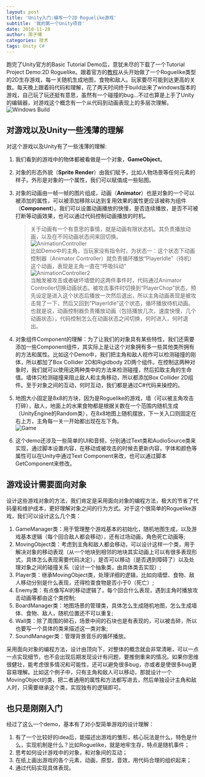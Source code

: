 ```yaml
---
layout: post
title: 'Unity入门:编写一个2D Roguelike游戏'
subtitle: '我的第一个Unity项目'
date: 2018-11-28
author: 周子博
categories: 技术
tags: Unity C#
---
```


<p>跑完了Unity官方的Basic Tutorial Demo后，意犹未尽的下载了一个Tutorial Project Demo:2D Roguelike。跟着官方的<a href="https://unity3d.com/cn/learn/tutorials/s/2d-roguelike-tutorial">教程</a>从头开始做了一个Roguelike类型的2D生存游戏，每一关随机生成地图，食物和敌人。玩家要尽可能到达更高的关数。每天晚上跟着码代码和理解，花了两天时间终于build出来了windows版本的游戏，自己玩了玩还挺有意思，虽然有一个碰撞的bug...不过也算是上手了Unity的编辑器，对游戏这个概念有一个从代码到动画表现上的多层次理解。<br />
<img src="https://i.loli.net/2019/05/25/5ce905c5492e939016.png" alt="Windows Build" data-action="zoom"/></p>
<h2>对游戏以及Unity一些浅薄的理解</h2>
<p>对这个游戏以及Unity有了一些浅薄的理解:  
</p>
<ol>
<li><p>我们看到的游戏中的物体都被看做是一个对象，<strong>GameObject</strong>。</p>
</li>
<li><p>对象的形态外貌（<strong>Sprite Render</strong>）由我们赋予，比如人物场景等任何元素的样子。外形是对象的一个属性，我们可以赋值成一些贴图。</p>
</li>
<li>
<p>对象的动画由一帧一帧的图片组成，动画（<strong>Animator</strong>）也是对象的一个可以被添加的属性，可以被添加移除以达到复用效果的属性更应该被称为组件（<strong>Component</strong>）。我们可以设置动画播放的快慢，是否连续播放，是否不可被打断等动画效果，也可以通过代码控制动画播放的时机。</p>
<blockquote>
<p>关于动画有一个有意思的事情，就是动画有限状态机。其负责播放动画，以及在不同动画状态间来回切换。<br />
<img src="https://i.loli.net/2019/05/25/5ce905c55bbff23067.png" alt="AnimationController" data-action="zoom"/><br />
比如Demo中的主角，当玩家没有指令时，为状态一：这个状态下动画控制器（Animator Controller）就负责循环播放“PlayerIdle”（待机）这个动画，表现是主角一直在“呼吸抖动”<br />
<img src="https://i.loli.net/2019/05/25/5ce905c55cc8646305.png" alt="AnimationController2" data-action="zoom"/><br />
当触发被攻击或者破坏墙壁的这两件事件时，代码通过Animator  Controller切换动画状态。被攻击事件时切换到“PlayerChop”状态，预先设定是进入这个状态后播放一次然后退出，所以主角动画表现是被攻击晃了一下，然后又回到“PlayerIdle”这个状态，循环播放待机动画。<br />
也就是说，动画控制器负责播放动画（包括播放几次，速度快慢，几个动画状态），代码控制怎么在动画状态之间切换，何时进入，何时退出。</p>
</blockquote>
</li>
<li>
<p>对象组件Component的理解：为了让我们的对象具有某些特性，我们还需要添加一些Component组件，其实际上是让这个对象拥有多一些其他类所拥有的方法和属性。比如这个Demo中，我们把主角和敌人视作可以检测碰撞的刚体，所以都加了Box Collider 2D和Rigidbody 2D两个组件。在控制这两种对象时，我们就可以使用这两种类中的方法来检测碰撞，然后扣取主角的生命值。墙体只检测碰撞来阻止敌人和主角移动，所以都添加Box Collider 2D组件。至于对象之间的互动，何时互动，我们都是通过C#代码来操控的。</p>
</li>
<li><p>地图大小固定是8x8的方块，因为是Roguelike的游戏，墙（可以被主角攻击打碎），敌人，地面上的水果食物都是根据关数在一个范围内随机生成（UnityEngine的Random类），在8x8地图上随机摆放，下一关入口则固定在右上方，主角每一关一开始都出现在左下角。<br />
<img src="https://i.loli.net/2019/05/25/5ce905c57b0dc60751.png" alt="Game" data-action="zoom"/></p>
</li>
<li><p>这个demo还涉及一些简单的UI和音频，分别通过Text类和AudioSource类来实现，通过脚本设置内容，在移动或被攻击的时候去更新内容，字体和颜色等属性可以在Unity中通过Text Component来改，也可以通过脚本GetComponent来修改。</p>   
</li>
</ol>
<h2>游戏设计需要面向对象</h2>
<p>设计这些游戏对象的方法，我们肯定是采用面向对象的编程方法，极大的节省了代码量和维护成本，更好理解对象之间的行为方式。对于这个很简单的Roguelike游戏，我们可以设计这么几个类：</p>
<ol>
<li>GameManager类：用于管理整个游戏基本的初始化，随机地图生成，以及游戏基本逻辑（每个回合敌人都会移动），还有过场动画，角色死亡动画等;</li>
<li>MovingObject类：考虑到主角和敌人都会移动，可以设计这样一个类，用于解决对象的移动表现（从一个地块到相邻的地块其实动画上可以有很多表现形式，具体怎么表现需要代码决定），是否可以移动（是否遇到障碍了）以及处理对象之间的碰撞关系（设计一个抽象类，由具体类去实现）;</li>
<li>Player类：继承MovingObject类，处理详细的逻辑，比如向墙壁、食物、敌人移动分别是什么表现，还得检查食物是否小于0（死亡）;</li>
<li>Enemy类：有点像写AI的移动逻辑了，每个回合什么表现，遇到主角时播放攻击动画等都由这个类控制;</li>
<li>BoardManager类：地图场景的管理类，具体怎么生成随机地图，怎么生成墙体、食物、敌人，随机位置还不可以重复;</li>
<li>Wall类：除了周围的碎石，场景中间的石块也是有表现的，可以被击碎，所以也要写一个具体的类来描述这一类对象;</li>
<li>SoundManager类：管理背景音乐的循环播放。  
</li>
</ol>
<p>采用面向对象的编程方法，设计由顶向下，对整体的概念就会非常清晰，可以一点一点实现细节，也不会出现后期发现设计有问题，要推倒重来的情况。如果你思维很健壮，能考虑很多情况和可能性，还可以避免很多bug，亦或者是使很多bug更容易理解。比如这个例子中，只有主角和敌人可以移动，那就设计一个MovingObject的类，把二者通用的属性和方法都写进去，然后单独设计主角和敌人时，只需要继承这个类，实现独有的逻辑即可。  
</p>
<h2>也只是刚刚入门</h2>
<p>经过了这么一个demo，基本有了对小型简单游戏的设计理解：</p>
<ol>
<li>有了一个比较好的idea后，能描述出游戏的雏形，核心玩法是什么，特色是什么，实现机制是什么？比如Roguelike，就是地牢生存，特点是随机事件；</li>
<li>思考如何设计游戏中的对象，和对象间的互动；</li>
<li>在纸上画出游戏的各个元素，动画，原型，音效，用代码合理的组织起来；</li>
<li>通过代码实现具体表现。</li>
</ol>
